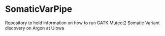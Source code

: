 # SomaticVarPipe
Repository to hold information on how to run GATK Mutect2 Somatic Variant discovery on Argon at UIowa
